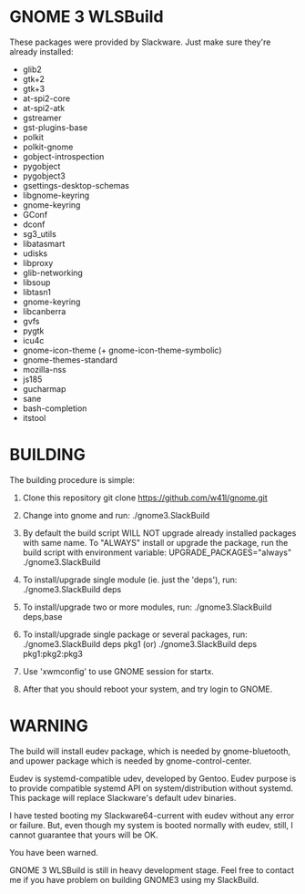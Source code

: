 GNOME 3 WLSBuild
================

These packages were provided by Slackware. Just make sure they're
already installed:

* glib2
* gtk+2
* gtk+3
* at-spi2-core
* at-spi2-atk
* gstreamer
* gst-plugins-base
* polkit
* polkit-gnome
* gobject-introspection
* pygobject
* pygobject3
* gsettings-desktop-schemas
* libgnome-keyring
* gnome-keyring
* GConf
* dconf
* sg3_utils
* libatasmart
* udisks
* libproxy
* glib-networking
* libsoup
* libtasn1
* gnome-keyring
* libcanberra
* gvfs
* pygtk
* icu4c
* gnome-icon-theme (+ gnome-icon-theme-symbolic)
* gnome-themes-standard
* mozilla-nss
* js185
* gucharmap
* sane
* bash-completion
* itstool

BUILDING
========

The building procedure is simple:

1. Clone this repository
   git clone https://github.com/w41l/gnome.git

2. Change into gnome and run:
   ./gnome3.SlackBuild

3. By default the build script WILL NOT upgrade already installed
   packages with same name. To "ALWAYS" install or upgrade the package,
   run the build script with environment variable:
   UPGRADE_PACKAGES="always" ./gnome3.SlackBuild

4. To install/upgrade single module (ie. just the 'deps'), run:
   ./gnome3.SlackBuild deps
   
5. To install/upgrade two or more modules, run:
   ./gnome3.SlackBuild deps,base

6. To install/upgrade single package or several packages, run:
   ./gnome3.SlackBuild deps pkg1
   (or)
   ./gnome3.SlackBuild deps pkg1:pkg2:pkg3

7. Use 'xwmconfig' to use GNOME session for startx.

8. After that you should reboot your system, and try login to GNOME.

WARNING
=======

The build will install eudev package, which is needed by gnome-bluetooth,
and upower package which is needed by gnome-control-center.

Eudev is systemd-compatible udev, developed by Gentoo. Eudev purpose is
to provide compatible systemd API on system/distribution without systemd.
This package will replace Slackware's default udev binaries.

I have tested booting my Slackware64-current with eudev without
any error or failure. But, even though my system is booted normally
with eudev, still, I cannot guarantee that yours will be OK.

You have been warned.

GNOME 3 WLSBuild is still in heavy development stage. Feel free to
contact me if you have problem on building GNOME3 using my
SlackBuild.
